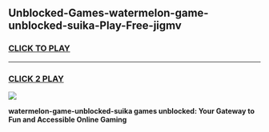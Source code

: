 
## Unblocked-Games-watermelon-game-unblocked-suika-Play-Free-jigmv
<h3>
<a href="https://premium76.site?title=watermelon-game-unblocked-suika&ref=18A1">CLICK TO PLAY</a></h3>
<hr>

<h3>
<a href="https://premium76.site?title=watermelon-game-unblocked-suika&ref=18A1">CLICK 2 PLAY</a>
  
</h3>

<a href="https://premium76.site?title=watermelon-game-unblocked-suika&ref=18A1"><img src="https://clearcache.store/games.png"></a>


**watermelon-game-unblocked-suika games unblocked: Your Gateway to Fun and Accessible Online Gaming**
